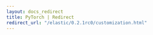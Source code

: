 ```yaml
---
layout: docs_redirect
title: PyTorch | Redirect
redirect_url: "/elastic/0.2.1rc0/customization.html"
---
```

